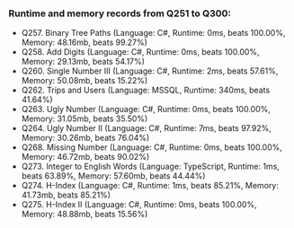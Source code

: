 ### Runtime and memory records from Q251 to Q300:
- Q257. Binary Tree Paths (Language: C#, Runtime: 0ms, beats 100.00%, Memory: 48.16mb, beats 99.27%)
- Q258. Add Digits (Language: C#, Runtime: 0ms, beats 100.00%, Memory: 29.13mb, beats 54.17%)
- Q260. Single Number III (Language: C#, Runtime: 2ms, beats 57.61%, Memory: 50.08mb, beats 15.22%)
- Q262. Trips and Users (Language: MSSQL, Runtime: 340ms, beats 41.64%)
- Q263. Ugly Number (Language: C#, Runtime: 0ms, beats 100.00%, Memory: 31.05mb, beats 35.50%)
- Q264. Ugly Number II (Language: C#, Runtime: 7ms, beats 97.92%, Memory: 30.26mb, beats 76.04%)
- Q268. Missing Number (Language: C#, Runtime: 0ms, beats 100.00%, Memory: 46.72mb, beats 90.02%)
- Q273. Integer to English Words (Language: TypeScript, Runtime: 1ms, beats 63.89%, Memory: 57.60mb, beats 44.44%)
- Q274. H-Index (Language: C#, Runtime: 1ms, beats 85.21%, Memory: 41.73mb, beats 85.21%)
- Q275. H-Index II (Language: C#, Runtime: 0ms, beats 100.00%, Memory: 48.88mb, beats 15.56%)